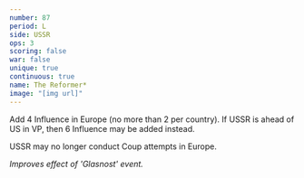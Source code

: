 ```yaml
---
number: 87
period: L
side: USSR
ops: 3
scoring: false
war: false
unique: true
continuous: true
name: The Reformer*
image: "[img url]"
---
```

Add 4 Influence in Europe (no more than 2 per country). If USSR is ahead of US in VP, then 6 Influence may be added instead.

USSR may no longer conduct Coup attempts in Europe.

*Improves effect of 'Glasnost' event.*

